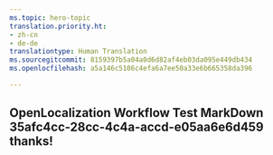 ```yaml
---
ms.topic: hero-topic
translation.priority.ht:
- zh-cn
- de-de
translationtype: Human Translation
ms.sourcegitcommit: 8159397b5a04a0d6d82af4eb03da095e449db434
ms.openlocfilehash: a5a146c5106c4efa6a7ee50a33e6b665358da396

---
```

## OpenLocalization Workflow Test MarkDown 35afc4cc-28cc-4c4a-accd-e05aa6e6d459 thanks!



<!--HONumber=Sep16_HO1-->


